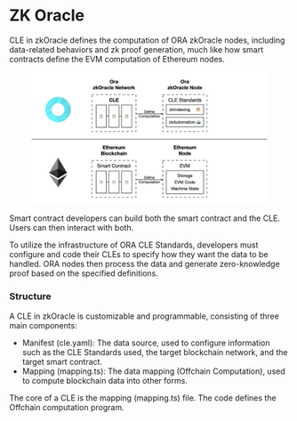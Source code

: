# ZK Oracle

CLE in zkOracle defines the computation of ORA zkOracle nodes, including data-related behaviors and zk proof generation, much like how smart contracts define the EVM computation of Ethereum nodes.

<figure><img src="../../.gitbook/assets/litepaper.001 (2).png" alt=""><figcaption></figcaption></figure>

Smart contract developers can build both the smart contract and the CLE. Users can then interact with both.

To utilize the infrastructure of ORA CLE Standards, developers must configure and code their CLEs to specify how they want the data to be handled. ORA nodes then process the data and generate zero-knowledge proof based on the specified definitions.

### Structure

A CLE in zkOracle is customizable and programmable, consisting of three main components:

* Manifest (cle.yaml): The data source, used to configure information such as the CLE Standards used, the target blockchain network, and the target smart contract.
* Mapping (mapping.ts): The data mapping (Offchain Computation), used to compute blockchain data into other forms.

The core of a CLE is the mapping (mapping.ts) file. The code defines the Offchain computation program.
